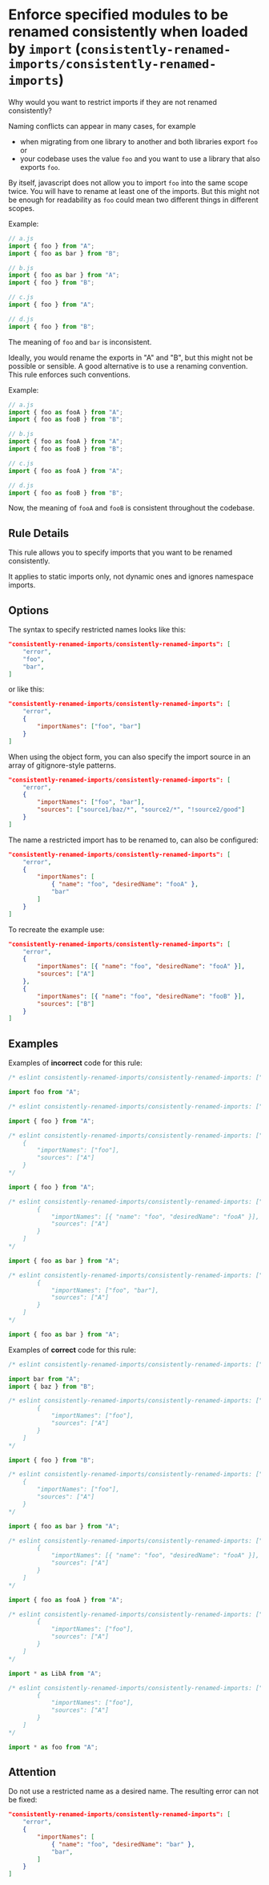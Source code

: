 # Enforce specified modules to be renamed consistently when loaded by `import` (`consistently-renamed-imports/consistently-renamed-imports`)

<!-- end auto-generated rule header -->

Why would you want to restrict imports if they are not renamed consistently?

Naming conflicts can appear in many cases, for example

-   when migrating from one library to another and both libraries export `foo` or
-   your codebase uses the value `foo` and you want to use a library that also exports `foo`.

By itself, javascript does not allow you to import `foo` into the same scope twice. You will have to rename at least one of the imports. But this might not be enough for readability as `foo` could mean two different things in different scopes.

Example:

```js
// a.js
import { foo } from "A";
import { foo as bar } from "B";

// b.js
import { foo as bar } from "A";
import { foo } from "B";

// c.js
import { foo } from "A";

// d.js
import { foo } from "B";
```

The meaning of `foo` and `bar` is inconsistent.

Ideally, you would rename the exports in "A" and "B", but this might not be possible or sensible. A good alternative is to use a renaming convention. This rule enforces such conventions.

Example:

```js
// a.js
import { foo as fooA } from "A";
import { foo as fooB } from "B";

// b.js
import { foo as fooA } from "A";
import { foo as fooB } from "B";

// c.js
import { foo as fooA } from "A";

// d.js
import { foo as fooB } from "B";
```

Now, the meaning of `fooA` and `fooB` is consistent throughout the codebase.

## Rule Details

This rule allows you to specify imports that you want to be renamed consistently.

It applies to static imports only, not dynamic ones and ignores namespace imports.

## Options

The syntax to specify restricted names looks like this:

```json
"consistently-renamed-imports/consistently-renamed-imports": [
    "error",
    "foo",
    "bar",
]
```

or like this:

```json
"consistently-renamed-imports/consistently-renamed-imports": [
    "error",
    {
        "importNames": ["foo", "bar"]
    }
]
```

When using the object form, you can also specify the import source in an array of gitignore-style patterns.

```json
"consistently-renamed-imports/consistently-renamed-imports": [
    "error",
    {
        "importNames": ["foo", "bar"],
        "sources": ["source1/baz/*", "source2/*", "!source2/good"]
    }
]
```

The name a restricted import has to be renamed to, can also be configured:

```json
"consistently-renamed-imports/consistently-renamed-imports": [
    "error",
    {
        "importNames": [
            { "name": "foo", "desiredName": "fooA" },
            "bar"
        ]
    }
]
```

To recreate the example use:

```json
"consistently-renamed-imports/consistently-renamed-imports": [
    "error",
    {
        "importNames": [{ "name": "foo", "desiredName": "fooA" }],
        "sources": ["A"]
    },
    {
        "importNames": [{ "name": "foo", "desiredName": "fooB" }],
        "sources": ["B"]
    }
]
```

## Examples

Examples of **incorrect** code for this rule:

```js
/* eslint consistently-renamed-imports/consistently-renamed-imports: ["error", "foo"] */

import foo from "A";
```

```js
/* eslint consistently-renamed-imports/consistently-renamed-imports: ["error", "foo"] */

import { foo } from "A";
```

```js
/* eslint consistently-renamed-imports/consistently-renamed-imports: ["error", 
    { 
        "importNames": ["foo"], 
        "sources": ["A"]
    } 
*/

import { foo } from "A";
```

```js
/* eslint consistently-renamed-imports/consistently-renamed-imports: ["error", 
        { 
            "importNames": [{ "name": "foo", "desiredName": "fooA" }], 
            "sources": ["A"]
        }
    ]
*/

import { foo as bar } from "A";
```

```js
/* eslint consistently-renamed-imports/consistently-renamed-imports: ["error", 
        { 
            "importNames": ["foo", "bar"], 
            "sources": ["A"]
        }
    ]
*/

import { foo as bar } from "A";
```

Examples of **correct** code for this rule:

```js
/* eslint consistently-renamed-imports/consistently-renamed-imports: ["error", "foo"] */

import bar from "A";
import { baz } from "B";
```

```js
/* eslint consistently-renamed-imports/consistently-renamed-imports: ["error", 
        { 
            "importNames": ["foo"], 
            "sources": ["A"]
        }
    ]
*/

import { foo } from "B";
```

```js
/* eslint consistently-renamed-imports/consistently-renamed-imports: ["error", 
    { 
        "importNames": ["foo"], 
        "sources": ["A"]
    } 
*/

import { foo as bar } from "A";
```

```js
/* eslint consistently-renamed-imports/consistently-renamed-imports: ["error", 
        { 
            "importNames": [{ "name": "foo", "desiredName": "fooA" }], 
            "sources": ["A"]
        }
    ]
*/

import { foo as fooA } from "A";
```

```js
/* eslint consistently-renamed-imports/consistently-renamed-imports: ["error", 
        { 
            "importNames": ["foo"], 
            "sources": ["A"]
        }
    ]
*/

import * as LibA from "A";
```

```js
/* eslint consistently-renamed-imports/consistently-renamed-imports: ["error", 
        { 
            "importNames": ["foo"], 
            "sources": ["A"]
        }
    ]
*/

import * as foo from "A";
```

## Attention

Do not use a restricted name as a desired name.
The resulting error can not be fixed:

```json
"consistently-renamed-imports/consistently-renamed-imports": [
    "error",
    {
        "importNames": [
            { "name": "foo", "desiredName": "bar" },
            "bar",
        ]
    }
]
```
